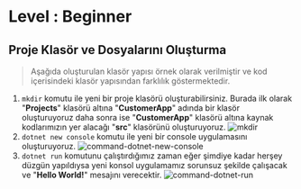 # Level : Beginner

## Proje Klasör ve Dosyalarını Oluşturma
> Aşağıda oluşturulan klasör yapısı örnek olarak verilmiştir ve kod içerisindeki klasör yapısından farklılık göstermektedir.
1. `mkdir` komutu ile yeni bir proje klasörü oluşturabilirsiniz. Burada ilk olarak "**Projects**" klasörü altına "**CustomerApp**" adında bir klasör oluşturuyoruz daha sonra ise "**CustomerApp**" klasörü altına kaynak kodlarımızın yer alacağı "**src**" klasörünü oluşturuyoruz.
![mkdir](https://user-images.githubusercontent.com/19264860/63032567-ba4a3580-bebe-11e9-8d88-660c572efd95.png) <br/>
2. `dotnet new console` komutu ile yeni bir console uygulamasını oluşturuyoruz.
![command-dotnet-new-console](https://user-images.githubusercontent.com/19264860/63032564-b9b19f00-bebe-11e9-931f-e51c39523d2b.png) <br/>
3. `dotnet run` komutunu çalıştırdığımız zaman eğer şimdiye kadar herşey düzgün yapıldıysa yeni konsol uygulamamız sorunsuz şekilde çalışacak ve "**Hello World!**" mesajını verecektir.
![command-dotnet-run](https://user-images.githubusercontent.com/19264860/63032566-ba4a3580-bebe-11e9-9993-b1342ada62f1.png) <br/>
